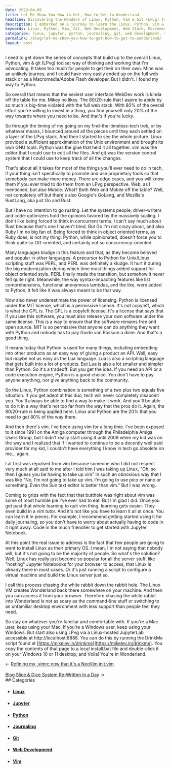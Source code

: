 ```yaml
---
date: 2023-04-09
title: Let Me Show You How to Get, How to Get to Wonderland
headline: Discovering the Wonders of Linux, Python, Vim & Git (LPvg) Toolset
description: I embarked on a journey to learn the Linux, Python, vim & git (LPvg) toolset, even though I was tempted to pursue the full web stack or Macromedia/Adobe Flash development. After coming to terms with the fact that I was wrong about vim not actually being terrible, I decided to learn it in pieces, starting with daily journaling. You can too. It's so worth it.
keywords: Linux, Python, Vim, Git, Web Development, Web Stack, Macromedia, Adobe Flash, User Interface, Tech, Journaling, JupyterLab, Linux-hosted
categories: linux, jupyter, python, journaling, git, web development, vim
permalink: /blog/let-me-show-you-how-to-get-how-to-get-to-wonderland/
layout: post
---
```



I need to get down the series of concepts that build up to the overall Linux,
Python, vim & git (LPvg) toolset way of thinking and working that I'm
advocating. It takes too much for people to get their on their own. Mine was an
unlikely journey, and I could have very easily ended up on the full web stack
or as a Macromedia/Adobe Flash developer. But I didn't. I found my way to
Python.

So overall that means that the sexiest user interface WebDev work is kinda off
the table for me. Mikey no likey. The 80/20-rule that I aspire to abide by so
much is big-time violated with the full web stack. With 80% of the overall
effort you're willing to invest in a thing, you find yourself only 20% of the
way towards where you need to be. And that's if you're lucky.

So through the timing of my going on my find-the-timeless-tech trek, or by
whatever means, I bounced around all the pieces until they each settled on a
layer of the LPvg stack. And then I started to see the whole picture. Linux
provided a sufficient approximation of the Unix environment and brought its own
GNU tools. Python was the glue that held it all together. vim was the editor
that I could use to edit all the files. And git was the version control system
that I could use to keep track of all the changes.

That's about all it takes for most of the things you'll ever need to do in
tech, if your thing isn't specifically to promote and use proprietary tools so
that somebody can make more money. There are edge cases, and you will know them
if you ever tried to do them from an LPvg perspective. Web, as I mentioned, but
also Mobile. What? Both Web and Mobile off the table? Well, not completely off
but there's also Google's GoLang, and Mozilla's RustLang, aka just Go and Rust.

But I have no intention to go rusting. Let the systems people, driver-writers
and code-optimizers hold the opinions favored by the massively scaling. I don't
like being forced to think in concurrent terms. I can't say much about Rust
because that's one I haven't tried. But Go I'm not crazy about, and also Ruby
I'm no big fan of. Being forced to think in object oriented terms, as Ruby
does, is not my thing. Python, while opinionated, doesn't force you to think
quite so OO-oriented, and certainly not so concurrency-oriented.

Many languages kludge in this feature and that, as they become beloved and
popular in other languages. A precursor to Python for Unix/Linux scripting
stuff was PERL, and PERL was definitely a kludge. It hurt it during the big
modernization during which time most things added support for object oriented
style. PERL finally made the transition, but somehow it never felt quite right.
Meanwhile, the way syntax-impacting features like list comprehensions,
functional anonymous lambdas, and the like, were added to Python, it felt like
it was always meant to be that way.

Now also never underestimate the power of licensing. Python is licensed under
the MIT license, which is a permissive license. It's not copyleft, which is
what the GPL is. The GPL is a copyleft license. It's a license that says that
if you use this software, you must also release your own software under the
same license. This is a way to ensure that the software remains free and open
source. MIT is so permissive that anyone can do anything they want with Python
and nobody has to pay Guido van Rossum a dime. And that's a good thing.

It means today that Python is used for many things, including embedding into
other products as an easy way of giving a product an API. Well, easy but maybe
not as easy as the Lua language. Lua is also a scripting language that gets
built into a lot of products. But Lua is also a lot smaller and simpler than
Python. So it's a tradeoff. But you get the idea. If you need an API or a code
execution engine, Python is a good choice. You don't have to pay anyone
anything, nor give anything back to the community.

So the Linux, Python combination is something of a two plus two equals five
situation. If you get adept at this duo, tech will never completely disapoint
you. You'll always be able to find a way to make it work. And you'll be able to
do it in a way that's not too far from the way that the pros do it. Again, the
80/20-rule is being applied here. Linux and Python are the 20% that you need to
get 80% of the way there.

And then there's vim. I've been using vim for a long time. I've been exposed to
it since 1991 on the Amiga computer through the Philadelphia Amiga Users Group,
but I didn't really start using it until 2009 when my kid was on the way and I
realized that if I wanted to continue to be a decently well paid provider for
my kid, I couldn't have everything I know in tech go obsolete on me... again.

I at first was repulsed from vim because someone who I did not respect very
much at all said to me after I told him I was taking up Linux, "Oh, so then I
guess you be having to take up vim" in such an obnoxious way that I was like
"No, I'm not going to take up vim. I'm going to use pico or nano or something.
Even the Sun text editor is better than vim." But I was wrong.

Coming to grips with the fact that that butthole was right about vim was some
of most humble pie I've ever had to eat. But I'm glad I did. Once you get past
that whole learning to quit vim thing, learning gets easier. They even build in
a vim tutor. And it's not like you have to learn it all at once. You can learn
it in pieces. For example, I recommend getting started using it for daily
journaling, so you don't have to worry about actually having to code in it
right away. Code in the much friendlier to get started with Jupyter Notebook.

At this point the real issue to address is the fact that few people are going
to want to install Linux as their primary OS. I mean, I'm not saying that
nobody will, but it's not going to be the majority of people. So what's the
solution? Well, Linux has really just become so popular for all the server
stuff, like "hosting" Jupyter Notebooks for your browser to access, that Linux
is already there in most cases. Or it's just running a script to configure
a virtual machine and build the Linux server just so.

I call this process chasing the white rabbit down the rabbit hole. The Linux VM
creates Wonderland back there somewhere on your machine. And then you can
access it from your browser. Therefore chasing the white rabbit into Wonderland
is not as scary as the command-line stuff or switching to an unfamiliar desktop
environment with less support than people feel they need.

So stay on whatever you're familiar and comfortable with. If you're a Mac user,
keep using your Mac. If you're a Windows user, keep using your Windows. But
start also using LPvg via a Linux-hosted JupyterLab accessible at
http://localhost:8888. You can do this by running the DrinkMe script found at
[https://mikelev.in/drinkme](https://mikelev.in/drinkme). You copy the contents
of that page to a local install.bat file and double-click it on your Windows 10
or 11 desktop, and Voila! You're in Wonderland.


<div class="arrow-links"><div class="post-nav-prev"><span class="arrow">&larr;&nbsp;</span><a href="/blog/refining-my-vimrc-now-that-it-s-a-neovim-init-vim/">Refining my .vimrc now that it's a NeoVim init.vim</a></div> &nbsp; <div class="post-nav-next"><a href="/blog/blog-slice-dice-system-re-written-in-a-day/">Blog Slice & Dice System Re-Written In a Day</a><span class="arrow">&nbsp;&rarr;</span></div></div>
## Categories

<ul>
<li><h4><a href='/linux/'>Linux</a></h4></li>
<li><h4><a href='/jupyter/'>Jupyter</a></h4></li>
<li><h4><a href='/python/'>Python</a></h4></li>
<li><h4><a href='/journaling/'>Journaling</a></h4></li>
<li><h4><a href='/git/'>Git</a></h4></li>
<li><h4><a href='/web-development/'>Web Development</a></h4></li>
<li><h4><a href='/vim/'>Vim</a></h4></li></ul>